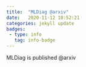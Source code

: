 ```yaml
---
title:  "MLDiag @arxiv"
date:   2020-11-12 18:52:21
categories: jekyll update
badges:
 - type: info
   tag: info-badge
---
```

MLDiag is published @arxiv